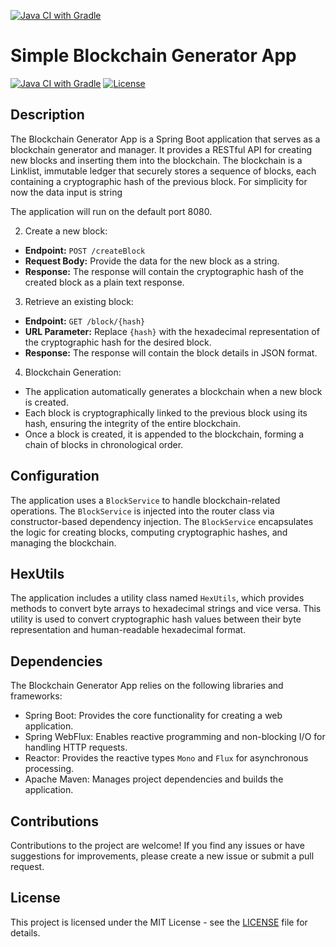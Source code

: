 


[![Java CI with Gradle](https://github.com/MohOsman/block-gen/actions/workflows/gradle.yml/badge.svg)](https://github.com/MohOsman/block-gen/actions/workflows/gradle.yml)

# Simple Blockchain Generator App
[![Java CI with Gradle](https://github.com/MohOsman/block-gen/actions/workflows/gradle.yml/badge.svg)](https://github.com/MohOsman/block-gen/actions/workflows/gradle.yml)
[![License](https://img.shields.io/badge/License-MIT-blue.svg)](LICENSE)

## Description

The Blockchain Generator App is a Spring Boot application that serves as a blockchain generator and manager. It provides a RESTful API for creating new blocks and inserting them into the blockchain. The blockchain is a Linklist, immutable ledger that securely stores a sequence of blocks, each containing a cryptographic hash of the previous block.
For simplicity for now the data input is string 


The application will run on the default port 8080.

2. Create a new block:

- **Endpoint:** `POST /createBlock`
- **Request Body:** Provide the data for the new block as a string.
- **Response:** The response will contain the cryptographic hash of the created block as a plain text response.

3. Retrieve an existing block:

- **Endpoint:** `GET /block/{hash}`
- **URL Parameter:** Replace `{hash}` with the hexadecimal representation of the cryptographic hash for the desired block.
- **Response:** The response will contain the block details in JSON format.

4. Blockchain Generation:

- The application automatically generates a blockchain when a new block is created.
- Each block is cryptographically linked to the previous block using its hash, ensuring the integrity of the entire blockchain.
- Once a block is created, it is appended to the blockchain, forming a chain of blocks in chronological order.

## Configuration

The application uses a `BlockService` to handle blockchain-related operations. The `BlockService` is injected into the router class via constructor-based dependency injection. The `BlockService` encapsulates the logic for creating blocks, computing cryptographic hashes, and managing the blockchain.

## HexUtils

The application includes a utility class named `HexUtils`, which provides methods to convert byte arrays to hexadecimal strings and vice versa. This utility is used to convert cryptographic hash values between their byte representation and human-readable hexadecimal format.

## Dependencies

The Blockchain Generator App relies on the following libraries and frameworks:

- Spring Boot: Provides the core functionality for creating a web application.
- Spring WebFlux: Enables reactive programming and non-blocking I/O for handling HTTP requests.
- Reactor: Provides the reactive types `Mono` and `Flux` for asynchronous processing.
- Apache Maven: Manages project dependencies and builds the application.

## Contributions

Contributions to the project are welcome! If you find any issues or have suggestions for improvements, please create a new issue or submit a pull request.

## License

This project is licensed under the MIT License - see the [LICENSE](LICENSE) file for details.
